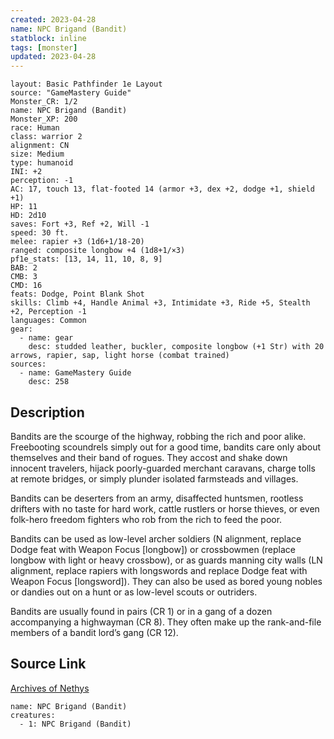 ```yaml
---
created: 2023-04-28
name: NPC Brigand (Bandit)
statblock: inline
tags: [monster]
updated: 2023-04-28
---
```

```statblock
layout: Basic Pathfinder 1e Layout
source: "GameMastery Guide"
Monster_CR: 1/2
name: NPC Brigand (Bandit)
Monster_XP: 200
race: Human
class: warrior 2
alignment: CN
size: Medium
type: humanoid
INI: +2
perception: -1
AC: 17, touch 13, flat-footed 14 (armor +3, dex +2, dodge +1, shield +1)
HP: 11
HD: 2d10
saves: Fort +3, Ref +2, Will -1
speed: 30 ft.
melee: rapier +3 (1d6+1/18-20)
ranged: composite longbow +4 (1d8+1/×3)
pf1e_stats: [13, 14, 11, 10, 8, 9]
BAB: 2
CMB: 3
CMD: 16
feats: Dodge, Point Blank Shot
skills: Climb +4, Handle Animal +3, Intimidate +3, Ride +5, Stealth +2, Perception -1
languages: Common
gear:
  - name: gear
    desc: studded leather, buckler, composite longbow (+1 Str) with 20 arrows, rapier, sap, light horse (combat trained)
sources:
  - name: GameMastery Guide
    desc: 258
```
## Description
Bandits are the scourge of the highway, robbing the rich and poor alike. Freebooting scoundrels simply out for a good time, bandits care only about themselves and their band of rogues. They accost and shake down innocent travelers, hijack poorly-guarded merchant caravans, charge tolls at remote bridges, or simply plunder isolated farmsteads and villages.

Bandits can be deserters from an army, disaffected huntsmen, rootless drifters with no taste for hard work, cattle rustlers or horse thieves, or even folk-hero freedom fighters who rob from the rich to feed the poor.

Bandits can be used as low-level archer soldiers (N alignment, replace Dodge feat with Weapon Focus [longbow]) or crossbowmen (replace longbow with light or heavy crossbow), or as guards manning city walls (LN alignment, replace rapiers with longswords and replace Dodge feat with Weapon Focus [longsword]). They can also be used as bored young nobles or dandies out on a hunt or as low-level scouts or outriders.

Bandits are usually found in pairs (CR 1) or in a gang of a dozen accompanying a highwayman (CR 8). They often make up the rank-and-file members of a bandit lord’s gang (CR 12).
## Source Link
[Archives of Nethys](https://aonprd.com/NPCDisplay.aspx?ItemName=Brigand%20(Bandit))
```encounter-table
name: NPC Brigand (Bandit)
creatures:
  - 1: NPC Brigand (Bandit)
```
